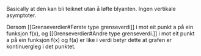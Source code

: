 Basically at den kan bli teiknet utan å løfte blyanten. Ingen vertikale asymptoter.


Dersom [[Grenseverdier#Første type grenseverdi]] i mot eit punkt a på ein funksjon f(x), og [[Grenseverdier#Andre type grenseverdi.]] i mot eit punkt a på ein funksjon f(x) og f(a) er like i verdi betyr dette at grafen er kontinuergleg i det punktet.